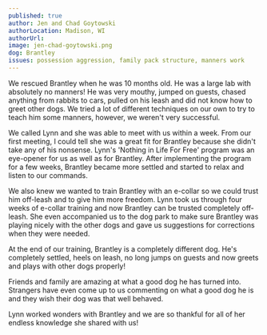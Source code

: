 ```yaml
---
published: true
author: Jen and Chad Goytowski
authorLocation: Madison, WI
authorUrl:
image: jen-chad-goytowski.png
dog: Brantley
issues: possession aggression, family pack structure, manners work
---
```


We rescued Brantley when he was 10 months old. He was a large lab with absolutely no manners! He was very mouthy, jumped on guests, chased anything from rabbits to cars, pulled on his leash and did not know how to greet other dogs. We tried a lot of different techniques on our own to try to teach him some manners, however, we weren't very successful.

We called Lynn and she was able to meet with us within a week. From our first meeting, I could tell she was a great fit for Brantley because she didn't take any of his nonsense. Lynn's 'Nothing in Life For Free' program was an eye-opener for us as well as for Brantley. After implementing the program for a few weeks, Brantley became more settled and started to relax and listen to our commands.

We also knew we wanted to train Brantley with an e-collar so we could trust him off-leash and to give him more freedom. Lynn took us through four weeks of e-collar training and now Brantley can be trusted completely off-leash. She even accompanied us to the dog park to make sure Brantley was playing nicely with the other dogs and gave us suggestions for corrections when they were needed.

At the end of our training, Brantley is a completely different dog. He's completely settled, heels on leash, no long jumps on guests and now greets and plays with other dogs properly!

Friends and family are amazing at what a good dog he has turned into. Strangers have even come up to us commenting on what a good dog he is and they wish their dog was that well behaved.

Lynn worked wonders with Brantley and we are so thankful for all of her endless knowledge she shared with us!
